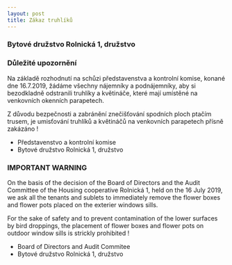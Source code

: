 ```yaml
---
layout: post
title: Zákaz truhlíků
---
```



### Bytové družstvo Rolnická 1, družstvo 

### Důležité upozornění      

Na základě rozhodnutí na schůzi představenstva a kontrolní komise, konané dne 16.7.2019, žádáme všechny nájemníky a podnájemníky, aby si bezodkladně odstranili truhlíky a květináče, které mají umístěné na venkovních okenních parapetech.

Z důvodu bezpečnosti a zabránění znečišťování spodních ploch ptačím trusem, je umisťování truhlíků a květináčů na venkovních parapetech přísně zakázáno !


- Představenstvo a kontrolní komise
- Bytové družstvo Rolnická 1, družstvo 


### IMPORTANT WARNING

On the basis of the decision of the Board of Directors and the Audit Committee of the Housing cooperative Rolnická 1, held on the 16 July 2019, we ask all the tenants and sublets to immediately remove the flower boxes and flower pots placed on the exterier windows sills.

For the sake of safety and to prevent contamination of the lower surfaces by bird droppings, the placement of flower boxes and flower pots on outdoor window sills is strickly prohibited ! 

- Board of Directors and Audit Commitee  
- Bytové družstvo Rolnická 1, družstvo  